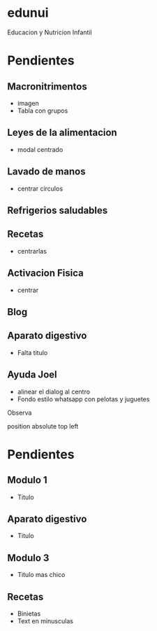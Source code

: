 edunui
======

Educacion y Nutricion Infantil

Pendientes
==========


Macronitrimentos
----------------
- imagen
- Tabla con grupos


Leyes de la alimentacion
------------------------
- modal centrado

Lavado de manos
----------------
- centrar circulos

Refrigerios saludables
---------------------

Recetas
-------
- centrarlas

Activacion Fisica
-----------------
- centrar

Blog
----

Aparato digestivo
-----------------
- Falta titulo

Ayuda Joel
----------
- alinear el dialog al centro
- Fondo estilo whatsapp con pelotas y juguetes

Observa

position absolute
top
left

Pendientes
==========

Modulo 1
--------
- Titulo

Aparato digestivo
-----------------
- Titulo

Modulo 3
--------
- Titulo mas chico

Recetas
-------
- Binietas
- Text en minusculas




